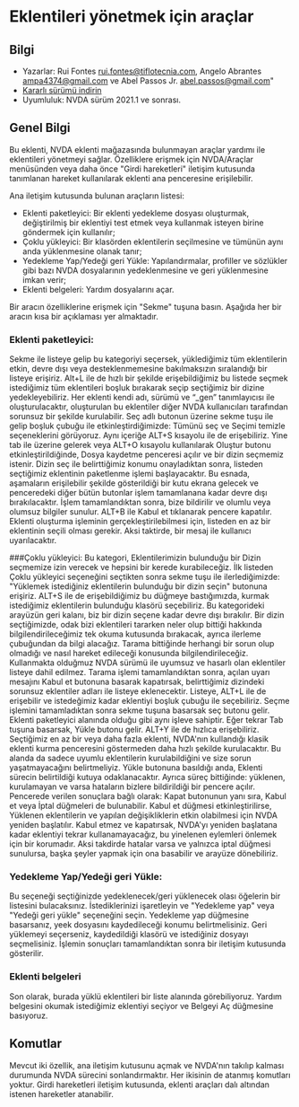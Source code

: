 ﻿# Eklentileri yönetmek için araçlar


## Bilgi
* Yazarlar: Rui Fontes <rui.fontes@tiflotecnia.com>, Angelo Abrantes <ampa4374@gmail.com> ve Abel Passos Jr. <abel.passos@gmail.com>"
* [Kararlı sürümü indirin][1]
* Uyumluluk: NVDA sürüm 2021.1 ve sonrası.


## Genel Bilgi
Bu eklenti, NVDA eklenti mağazasında bulunmayan araçlar yardımı ile eklentileri yönetmeyi sağlar.
Özelliklere erişmek için NVDA/Araçlar menüsünden veya daha önce "Girdi hareketleri" iletişim kutusunda tanımlanan hareket kullanılarak eklenti ana penceresine erişilebilir.

Ana iletişim kutusunda bulunan araçların listesi:
* Eklenti paketleyici: Bir eklenti yedekleme dosyası oluşturmak, değiştirilmiş bir eklentiyi test etmek veya kullanmak isteyen birine göndermek için kullanılır;
* Çoklu yükleyici: Bir klasörden eklentilerin seçilmesine ve tümünün aynı anda yüklenmesine olanak tanır;
* Yedekleme Yap/Yedeği geri Yükle: Yapılandırmalar, profiller ve sözlükler gibi bazı NVDA dosyalarının yedeklenmesine ve geri yüklenmesine imkan verir;
* Eklenti belgeleri: Yardım dosyalarını açar.

Bir aracın özelliklerine erişmek için "Sekme" tuşuna basın.
Aşağıda her bir aracın kısa bir açıklaması yer almaktadır.


### Eklenti paketleyici:
Sekme ile listeye gelip bu kategoriyi seçersek, yüklediğimiz tüm eklentilerin etkin, devre dışı veya desteklenmemesine bakılmaksızın sıralandığı bir listeye erişiriz.
Alt+L ile de hızlı bir şekilde erişebildiğimiz bu listede seçmek istediğimiz tüm eklentileri boşluk bırakarak seçip seçtiğimiz bir dizine yedekleyebiliriz.
Her eklenti kendi adı, sürümü ve “_gen” tanımlayıcısı ile oluşturulacaktır, oluşturulan bu eklentiler diğer NVDA kullanıcıları tarafından sorunsuz bir şekilde kurulabilir.
Seç adlı butonun üzerine sekme tuşu ile gelip boşluk çubuğu ile etkinleştirdiğimizde: Tümünü seç ve Seçimi temizle seçeneklerini görüyoruz. Aynı içeriğe ALT+S kısayolu ile de erişebiliriz.
Yine tab ile üzerine gelerek veya ALT+O kısayolu kullanılarak Oluştur butonu etkinleştirildiğinde, Dosya kaydetme penceresi açılır ve bir dizin seçmemiz istenir.
Dizin seç ile belirttiğimiz konumu onayladıktan sonra, listeden seçtiğimiz eklentinin paketlenme işlemi başlayacaktır. Bu esnada, aşamaların erişilebilir şekilde gösterildiği bir kutu ekrana gelecek ve penceredeki diğer bütün butonlar işlem tamamlanana kadar devre dışı bırakılacaktır.
İşlem tamamlandıktan sonra, bize bildirilir ve olumlu veya olumsuz bilgiler sunulur. ALT+B ile Kabul et tıklanarak pencere kapatılır.
Eklenti oluşturma işleminin gerçekleştirilebilmesi için, listeden en az bir eklentinin seçili olması gerekir. Aksi taktirde, bir mesaj ile kullanıcı uyarılacaktır.


###Çoklu yükleyici:
Bu kategori, Eklentilerimizin bulunduğu bir Dizin seçmemize izin verecek ve hepsini bir kerede kurabileceğiz.
İlk listeden Çoklu yükleyici seçeneğini seçtikten sonra sekme tuşu ile ilerlediğimizde: "Yüklemek istediğiniz eklentilerin bulunduğu bir dizin seçin" butonuna erişiriz. ALT+S ile de erişebildiğimiz bu düğmeye bastığımızda, kurmak istediğimiz eklentilerin bulunduğu klasörü seçebiliriz.
Bu kategorideki arayüzün geri kalanı, biz bir dizin seçene kadar devre dışı bırakılır.
Bir dizin seçtiğimizde, odak bizi eklentileri tararken neler olup bittiği hakkında bilgilendirileceğimiz tek okuma kutusunda bırakacak, ayrıca ilerleme çubuğundan da bilgi alacağız.
Tarama bittiğinde herhangi bir sorun olup olmadığı ve nasıl hareket edileceği konusunda bilgilendirileceğiz. Kullanmakta olduğmuz NVDA sürümü ile uyumsuz ve hasarlı olan eklentiler listeye dahil edilmez.
Tarama işlemi tamamlandıktan sonra, açılan uyarı mesajını Kabul et butonuna basarak kapatırsak, belirttiğimiz dizindeki sorunsuz eklentiler adları ile listeye eklenecektir.
Listeye, ALT+L ile de erişebilir ve istedeğimiz kadar eklentiyi boşluk çubuğu ile seçebiliriz.
Seçme işlemini tamamladıktan sonra sekme tuşuna basarsak seç butonu gelir. Eklenti paketleyici alanında olduğu gibi aynı işleve sahiptir.
Eğer tekrar Tab tuşuna basarsak, Yükle butonu gelir. ALT+Y ile de hızlıca erişebiliriz.
Seçtiğimiz en az bir veya daha fazla eklenti, NVDA'nın kullandığı klasik eklenti kurma penceresini göstermeden daha hızlı şekilde kurulacaktır.
Bu alanda da sadece uyumlu eklentilerin kurulabildiğini ve size sorun yaşatmayacağını belirtmeliyiz.
Yükle butonuna basıldığı anda, Eklenti sürecin belirtildiği kutuya odaklanacaktır.
Ayrıca süreç bittiğinde: yüklenen, kurulamayan ve varsa hataların bizlere bildirildiği bir pencere açılır.
Pencerede verilen sonuçlara bağlı olarak: Kapat butonunun yanı sıra, Kabul et veya İptal düğmeleri de bulunabilir.
Kabul et düğmesi etkinleştirilirse, Yüklenen eklentilerin ve yapılan değişikliklerin etkin olabilmesi için NVDA yeniden başlatılır.
Kabul etmez ve kapatırsak, NVDA'yı yeniden başlatana kadar eklentiyi tekrar kullanamayacağız, bu yinelenen eylemleri önlemek için bir korumadır.
Aksi takdirde hatalar varsa ve yalnızca iptal düğmesi sunulursa, başka şeyler yapmak için ona basabilir ve arayüze dönebiliriz.


### Yedekleme Yap/Yedeği geri Yükle:
Bu seçeneği seçtiğinizde yedeklenecek/geri yüklenecek olası öğelerin bir listesini bulacaksınız.
İstediklerinizi işaretleyin ve "Yedekleme yap" veya "Yedeği geri yükle" seçeneğini seçin.
Yedekleme yap düğmesine basarsanız, yeek dosyasını kaydedileceği konumu belirtmelisiniz.
Geri yüklemeyi seçerseniz, kaydedildiği klasörü ve istediğiniz dosyayı seçmelisiniz.
İşlemin sonuçları tamamlandıktan sonra bir iletişim kutusunda gösterilir.


### Eklenti belgeleri
Son olarak, burada yüklü eklentileri bir liste alanında görebiliyoruz.
Yardım belgesini okumak istediğimiz eklentiyi seçiyor ve Belgeyi Aç düğmesine basıyoruz.


## Komutlar
Mevcut iki özellik, ana iletişim kutusunu açmak ve NVDA'nın takılıp kalması durumunda NVDA sürecini sonlandırmaktır.
Her ikisinin de atanmış komutları yoktur.
Girdi hareketleri iletişim kutusunda, eklenti araçları dalı altından istenen hareketler atanabilir.

[1]: https://github.com/ruifontes/addonsTools/releases/download/2024.03.25/addonsTools-2024.03.25.nvda-addon
